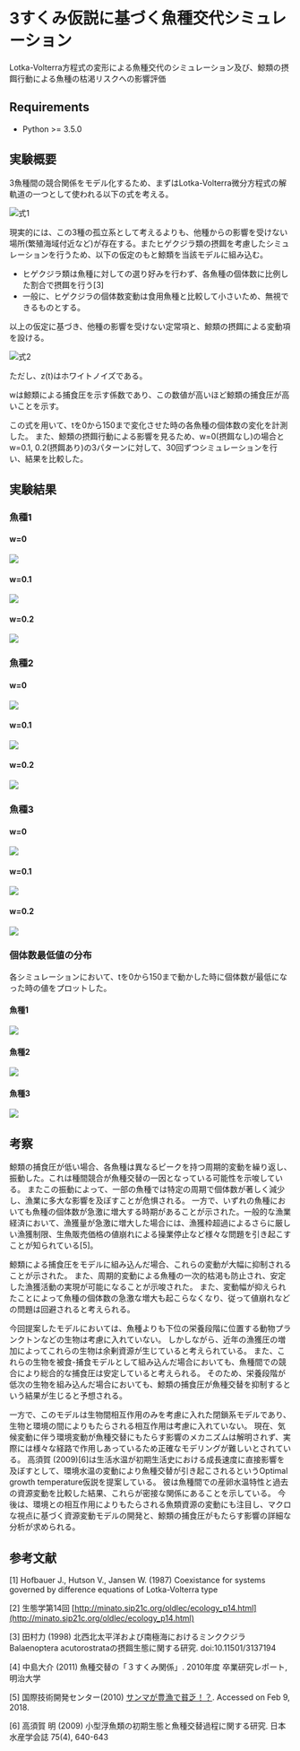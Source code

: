 # 3すくみ仮説に基づく魚種交代シミュレーション

Lotka-Volterra方程式の変形による魚種交代のシミュレーション及び、鯨類の摂餌行動による魚種の枯渇リスクへの影響評価

## Requirements

- Python >= 3.5.0

## 実験概要

3魚種間の競合関係をモデル化するため、まずはLotka-Volterra微分方程式の解軌道の一つとして使われる以下の式を考える。

![式1](./images/0.png)

現実的には、この3種の孤立系として考えるよりも、他種からの影響を受けない場所(繁殖海域付近など)が存在する。またヒゲクジラ類の摂餌を考慮したシミュレーションを行うため、以下の仮定のもと鯨類を当該モデルに組み込む。

- ヒゲクジラ類は魚種に対しての選り好みを行わず、各魚種の個体数に比例した割合で摂餌を行う[3]
- 一般に、ヒゲクジラの個体数変動は食用魚種と比較して小さいため、無視できるものとする。

以上の仮定に基づき、他種の影響を受けない定常項と、鯨類の摂餌による変動項を設ける。

![式2](./images/1.png)

ただし、z(t)はホワイトノイズである。

wは鯨類による捕食圧を示す係数であり、この数値が高いほど鯨類の捕食圧が高いことを示す。

この式を用いて、tを0から150まで変化させた時の各魚種の個体数の変化を計測した。
また、鯨類の摂餌行動による影響を見るため、w=0(摂餌なし)の場合とw=0.1, 0.2(摂餌あり)の3パターンに対して、30回ずつシミュレーションを行い、結果を比較した。

## 実験結果

### 魚種1

#### w=0
![](./images/0/alpha_merged_0.png)

#### w=0.1
![](./images/1/alpha_merged_0.png)

#### w=0.2
![](./images/2/alpha_merged_0.png)

### 魚種2

#### w=0
![](./images/0/alpha_merged_1.png)

#### w=0.1
![](./images/1/alpha_merged_1.png)

#### w=0.2
![](./images/2/alpha_merged_1.png)

### 魚種3

#### w=0
![](./images/0/alpha_merged_2.png)

#### w=0.1
![](./images/1/alpha_merged_2.png)

#### w=0.2
![](./images/2/alpha_merged_2.png)

### 個体数最低値の分布

各シミュレーションにおいて、tを0から150まで動かした時に個体数が最低になった時の値をプロットした。

#### 魚種1

![](./images/compare_results/compare_0.png)

#### 魚種2

![](./images/compare_results/compare_1.png)

#### 魚種3

![](./images/compare_results/compare_2.png)

## 考察

鯨類の捕食圧が低い場合、各魚種は異なるピークを持つ周期的変動を繰り返し、振動した。これは種間競合が魚種交替の一因となっている可能性を示唆している。
またこの振動によって、一部の魚種では特定の周期で個体数が著しく減少し、漁業に多大な影響を及ぼすことが危惧される。
一方で、いずれの魚種においても魚種の個体数が急激に増大する時期があることが示された。一般的な漁業経済において、漁獲量が急激に増大した場合には、漁獲枠超過によるさらに厳しい漁獲制限、生魚販売価格の値崩れによる操業停止など様々な問題を引き起こすことが知られている[5]。

鯨類による捕食圧をモデルに組み込んだ場合、これらの変動が大幅に抑制されることが示された。
また、周期的変動による魚種の一次的枯渇も防止され、安定した漁獲活動の実現が可能になることが示唆された。
また、変動幅が抑えられたことによって魚種の個体数の急激な増大も起こらなくなり、従って値崩れなどの問題は回避されると考えられる。

今回提案したモデルにおいては、魚種よりも下位の栄養段階に位置する動物プランクトンなどの生物は考慮に入れていない。
しかしながら、近年の漁獲圧の増加によってこれらの生物は余剰資源が生じていると考えられている。
また、これらの生物を被食-捕食モデルとして組み込んだ場合においても、魚種間での競合により総合的な捕食圧は安定していると考えられる。
そのため、栄養段階が低次の生物を組み込んだ場合においても、鯨類の捕食圧が魚種交替を抑制するという結果が生じると予想される。

一方で、このモデルは生物間相互作用のみを考慮に入れた閉鎖系モデルであり、生物と環境の間によりもたらされる相互作用は考慮に入れていない。
現在、気候変動に伴う環境変動が魚種交替にもたらす影響のメカニズムは解明されず、実際には様々な経路で作用しあっているため正確なモデリングが難しいとされている。
高須賀 (2009)[6]は生活水温が初期生活史における成長速度に直接影響を及ぼすとして、環境水温の変動により魚種交替が引き起こされるというOptimal growth temperature仮説を提案している。
彼は魚種間での産卵水温特性と過去の資源変動を比較した結果、これらが密接な関係にあることを示している。
今後は、環境との相互作用によりもたらされる魚類資源の変動にも注目し、マクロな視点に基づく資源変動モデルの開発と、鯨類の捕食圧がもたらす影響の詳細な分析が求められる。

## 参考文献

[1] Hofbauer J., Hutson V., Jansen W. (1987) Coexistance for systems governed by difference equations of Lotka-Volterra type

[2] 生態学第14回 [http://minato.sip21c.org/oldlec/ecology_p14.html](http://minato.sip21c.org/oldlec/ecology_p14.html)

[3] 田村力 (1998) 北西北太平洋および南極海におけるミンククジラ Balaenoptera acutorostrataの摂餌生態に関する研究. doi:10.11501/3137194

[4] 中島大介 (2011) 魚種交替の「３すくみ関係」. 2010年度 卒業研究レポート, 明治大学

[5] 国際技術開発センター(2010) [サンマが豊漁で貧乏！？](http://www.itdc-patent.com/topix_news/2004_8_31.htm). Accessed on Feb 9, 2018.

[6] 高須賀 明 (2009) 小型浮魚類の初期生態と魚種交替過程に関する研究. 日本水産学会誌 75(4), 640-643
